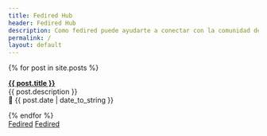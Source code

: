 ```yaml
---
title: Fedired Hub
header: Fedired Hub
description: Como fedired puede ayudarte a conectar con la comunidad de software libre.
permalink: /
layout: default
---
```


{% for post in site.posts %}
  <p class="blog-item"><b><a href="{{ post.url }}">{{ post.title }}</a></b><br>
  <span class="post-description">{{ post.description }}</span><br>
  <span class="post-meta">📅 {{ post.date | date_to_string }}</span></p>
{% endfor %}

<!-- **THESE LINKS ARE HIDDEN ON THE FRONT END** - they're only used for Fedired verification purposes -->
<div class="verification-links">
  <a rel="me" href="https://fedired.com/@fedired">Fedired</a>
  <a rel="me" href="https://fedired.com/@srnovus">Fedired</a>
</div>
